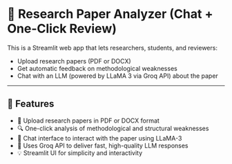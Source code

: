 # 🧠 Research Paper Analyzer (Chat + One-Click Review)

This is a Streamlit web app that lets researchers, students, and reviewers:
- Upload research papers (PDF or DOCX)
- Get automatic feedback on methodological weaknesses
- Chat with an LLM (powered by LLaMA 3 via Groq API) about the paper

---

## 📌 Features

- 📄 Upload research papers in PDF or DOCX format
- 🔍 One-click analysis of methodological and structural weaknesses
- 💬 Chat interface to interact with the paper using LLaMA-3
- 🧠 Uses Groq API to deliver fast, high-quality LLM responses
- 💡 Streamlit UI for simplicity and interactivity
